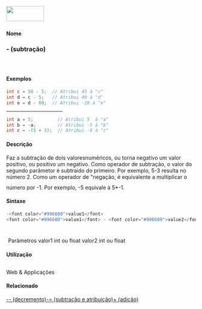 <img height="40" src="../images/1pix.gif" width="100"/>
<img height="1" src="../images/1pix.gif" width="20"/>
<img height="1" src="../images/1pix.gif" width="555"/>

#### Nome
### - (subtração)
<img height="25" src="../images/1pix.gif" width="1"/>

#### Exemplos

```pde
int c = 50 - 5;  // Atribui 45 à "c"
int d = c - 5;   // Atribui 40 à "d"
int e = d - 60;  // Atribui -20 à "e"

```
<hr align="left" noshade="noshade" size="1" width="150"/>

```pde
int a = 5;         // Atribui 5  à "a"
int b = -a;        // Atribui -5 à "b"
int c = -(5 + 3);  // Atribui -8 à "c"

```

#### Descrição
Faz a subtração de dois
valoresnuméricos, ou torna negativo um valor positivo, ou
positivo um negativo. Como operador de subtração, o valor
do segundo parâmetor é subtraído do primeiro. Por
exemplo, 5-3 resulta no número 2. Como um operador de
"negação, é equivalente a multiplicar o
número por -1. Por exemplo, -5 equivale à 5*-1.
<img height="25" src="../images/1pix.gif" width="1"/>

#### Sintaxe
```pde
-<font color="#996600">value1</font>
<font color="#996600">value1</font> - <font color="#996600">value2</font>
            
```
<img height="25" src="../images/1pix.gif" width="1"/>
Parâmetros
valor1
int ou float
valor2
int ou float
<img height="25" src="../images/1pix.gif" width="1"/>

#### Utilização

	
Web & Applicações
<img height="25" src="../images/1pix.gif" width="1"/>

#### Relacionado
[-- (decremento)](decrement)[-= (subtração e atribuição)](subtractassign)[+ (adição)](addition)
